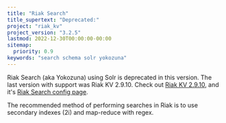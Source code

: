 ```yaml
---
title: "Riak Search"
title_supertext: "Deprecated:"
project: "riak_kv"
project_version: "3.2.5"
lastmod: 2022-12-30T00:00:00-00:00
sitemap:
  priority: 0.9
keywords: "search schema solr yokozuna"
---
```


[riak 2.9.10]: {{<baseurl>}}riak/kv/2.9.10/
[config 2.9.10-search]: {{<baseurl>}}riak/kv/2.9.10/configuring/search/

Riak Search (aka Yokozuna) using Solr is deprecated in this version. The last version with support was Riak KV 2.9.10. Check out [Riak KV 2.9.10][riak 2.9.10], and it's [Riak Search config page][config 2.9.10-search].

The recommended method of performing searches in Riak is to use secondary indexes (2i) and map-reduce with regex.
